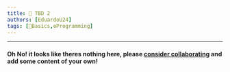 ```yaml
---
title: 📗 TBD 2 
authors: [EduardoU24]
tags: [📗Basics,⚙️Programming]
---
```



--- 

#### Oh No! it looks like theres nothing here, please [consider collaborating](/community/how-to-collaborate/) and add some content of your own!